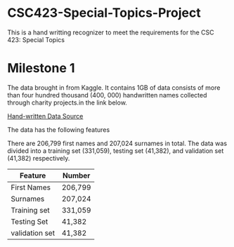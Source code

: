 # CSC423-Special-Topics-Project
This is a hand writting recognizer to meet the requirements for the CSC 423: Special Topics


# Milestone 1

The data brought in  from Kaggle. It contains 1GB of data consists of more than four hundred thousand (400, 000) handwritten names collected through charity projects.in the link below.

[ Hand-written Data Source ](https://www.kaggle.com/datasets/landlord/handwriting-recognition?resource=download)

The data has the following features

There are 206,799 first names and 207,024 surnames in total. The data was divided into a training set (331,059), testing set (41,382), and validation set (41,382) respectively.


| Feature | Number |
| ---------| --------|
| First Names | 206,799 |
| Surnames | 207,024 |
| Training set | 331,059 |
| Testing Set | 41,382 |
| validation set | 41,382 |


